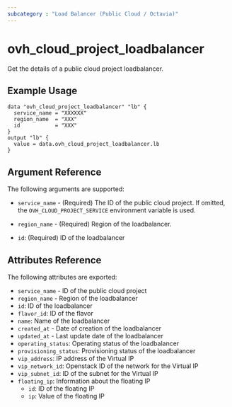 ```yaml
---
subcategory : "Load Balancer (Public Cloud / Octavia)"
---
```


# ovh_cloud_project_loadbalancer

Get the details of a public cloud project loadbalancer.

## Example Usage

```hcl
data "ovh_cloud_project_loadbalancer" "lb" {
  service_name = "XXXXXX"
  region_name  = "XXX"
  id           = "XXX"
}
output "lb" {
  value = data.ovh_cloud_project_loadbalancer.lb
}
```

## Argument Reference

The following arguments are supported:

- `service_name` - (Required) The ID of the public cloud project. If omitted,
  the `OVH_CLOUD_PROJECT_SERVICE` environment variable is used.

- `region_name` - (Required) Region of the loadbalancer.

- `id`:  (Required) ID of the loadbalancer

## Attributes Reference

The following attributes are exported:

- `service_name` - ID of the public cloud project
- `region_name` - Region of the loadbalancer
- `id`:  ID of the loadbalancer
- `flavor_id`:  ID of the flavor
- `name`:  Name of the loadbalancer
- `created_at` - Date of creation of the loadbalancer
- `updated_at` - Last update date of the loadbalancer
- `operating_status`:  Operating status of the loadbalancer
- `provisioning_status`:   Provisioning status of the loadbalancer
- `vip_address`:  IP address of the Virtual IP
- `vip_network_id`:  Openstack ID of the network for the Virtual IP
- `vip_subnet_id`:   ID of the subnet for the Virtual IP
- `floating_ip`: Information about the floating IP
  - `id`: ID of the floating IP
  - `ip`: Value of the floating IP